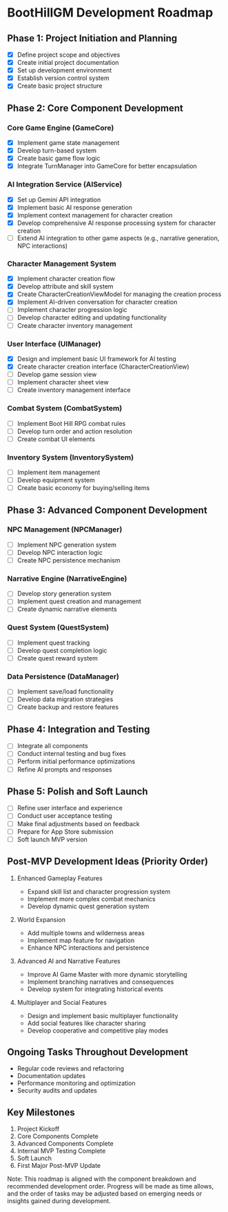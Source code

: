 # BootHillGM Development Roadmap

## Phase 1: Project Initiation and Planning
- [x] Define project scope and objectives
- [x] Create initial project documentation
- [x] Set up development environment
- [x] Establish version control system
- [x] Create basic project structure

## Phase 2: Core Component Development

### Core Game Engine (GameCore)
- [x] Implement game state management
- [x] Develop turn-based system
- [x] Create basic game flow logic
- [x] Integrate TurnManager into GameCore for better encapsulation

### AI Integration Service (AIService)
- [x] Set up Gemini API integration
- [x] Implement basic AI response generation
- [x] Implement context management for character creation
- [x] Develop comprehensive AI response processing system for character creation
- [ ] Extend AI integration to other game aspects (e.g., narrative generation, NPC interactions)

### Character Management System
- [x] Implement character creation flow
- [x] Develop attribute and skill system
- [x] Create CharacterCreationViewModel for managing the creation process
- [x] Implement AI-driven conversation for character creation
- [ ] Implement character progression logic
- [ ] Develop character editing and updating functionality
- [ ] Create character inventory management

### User Interface (UIManager)
- [x] Design and implement basic UI framework for AI testing
- [x] Create character creation interface (CharacterCreationView)
- [ ] Develop game session view
- [ ] Implement character sheet view
- [ ] Create inventory management interface

### Combat System (CombatSystem)
- [ ] Implement Boot Hill RPG combat rules
- [ ] Develop turn order and action resolution
- [ ] Create combat UI elements

### Inventory System (InventorySystem)
- [ ] Implement item management
- [ ] Develop equipment system
- [ ] Create basic economy for buying/selling items

## Phase 3: Advanced Component Development

### NPC Management (NPCManager)
- [ ] Implement NPC generation system
- [ ] Develop NPC interaction logic
- [ ] Create NPC persistence mechanism

### Narrative Engine (NarrativeEngine)
- [ ] Develop story generation system
- [ ] Implement quest creation and management
- [ ] Create dynamic narrative elements

### Quest System (QuestSystem)
- [ ] Implement quest tracking
- [ ] Develop quest completion logic
- [ ] Create quest reward system

### Data Persistence (DataManager)
- [ ] Implement save/load functionality
- [ ] Develop data migration strategies
- [ ] Create backup and restore features

## Phase 4: Integration and Testing
- [ ] Integrate all components
- [ ] Conduct internal testing and bug fixes
- [ ] Perform initial performance optimizations
- [ ] Refine AI prompts and responses

## Phase 5: Polish and Soft Launch
- [ ] Refine user interface and experience
- [ ] Conduct user acceptance testing
- [ ] Make final adjustments based on feedback
- [ ] Prepare for App Store submission
- [ ] Soft launch MVP version

## Post-MVP Development Ideas (Priority Order)

1. Enhanced Gameplay Features
   - Expand skill list and character progression system
   - Implement more complex combat mechanics
   - Develop dynamic quest generation system

2. World Expansion
   - Add multiple towns and wilderness areas
   - Implement map feature for navigation
   - Enhance NPC interactions and persistence

3. Advanced AI and Narrative Features
   - Improve AI Game Master with more dynamic storytelling
   - Implement branching narratives and consequences
   - Develop system for integrating historical events

4. Multiplayer and Social Features
   - Design and implement basic multiplayer functionality
   - Add social features like character sharing
   - Develop cooperative and competitive play modes

## Ongoing Tasks Throughout Development
- Regular code reviews and refactoring
- Documentation updates
- Performance monitoring and optimization
- Security audits and updates

## Key Milestones
1. Project Kickoff
2. Core Components Complete
3. Advanced Components Complete
4. Internal MVP Testing Complete
5. Soft Launch
6. First Major Post-MVP Update

Note: This roadmap is aligned with the component breakdown and recommended development order. Progress will be made as time allows, and the order of tasks may be adjusted based on emerging needs or insights gained during development.

